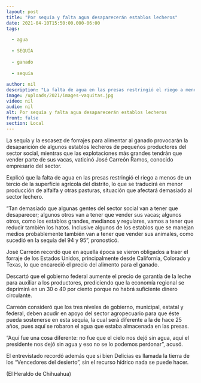 ```yaml
---
layout: post
title: "Por sequía y falta agua desaparecerán establos lecheros"
date: 2021-04-10T15:50:00.000-06:00
tags:
  
  - agua
  
  - SEQUÍA
  
  - ganado
  
  - sequía
  
author: nil
description: "La falta de agua en las presas restringió el riego a menos de un tercio de la superficie agrícola del distrito, lo que se traducirá en menor producción de alfalfa y otras pasturas"
image: /uploads/2021/images-vaquitas.jpg
video: nil
audio: nil
alt: Por sequía y falta agua desaparecerán establos lecheros
front: false
section: Local
---
```


La sequía y la escasez de forrajes para alimentar al ganado provocarán la desaparición de algunos establos lecheros de pequeños productores del sector social, mientras que las explotaciones más grandes tendrán que vender parte de sus vacas, vaticinó José Carreón Ramos, conocido empresario del sector.

Explicó que la falta de agua en las presas restringió el riego a menos de un tercio de la superficie agrícola del distrito, lo que se traducirá en menor producción de alfalfa y otras pasturas, situación que afectará demasiado al sector lechero.

“Tan demasiado que algunas gentes del sector social van a tener que desaparecer; algunos otros van a tener que vender sus vacas; algunos otros, como los establos grandes, medianos y regulares, vamos a tener que reducir también los hatos. Inclusive algunos de los establos que se manejan medios probablemente también van a tener que vender sus animales, como sucedió en la sequía del 94 y 95”, pronosticó.

José Carreón recordó que en aquella época se vieron obligados a traer el forraje de los Estados Unidos, principalmente desde California, Colorado y Texas, lo que encareció el precio del alimento para el ganado.

Descartó que el gobierno federal aumente el precio de garantía de la leche para auxiliar a los productores, prediciendo que la economía regional se deprimirá en un 30 o 40 por ciento porque no habrá suficiente dinero circulante.

Carreón consideró que los tres niveles de gobierno, municipal, estatal y federal, deben acudir en apoyo del sector agropecuario para que éste pueda sostenerse en esta sequía, la cual será diferente a la de hace 25 años, pues aquí se robaron el agua que estaba almacenada en las presas.

“Aquí fue una cosa diferente: no fue que el cielo nos dejó sin agua, aquí el presidente nos dejó sin agua y eso no se lo podemos perdonar”, acusó.

El entrevistado recordó además que si bien Delicias es llamada la tierra de los “Vencedores del desierto”, sin el recurso hídrico nada se puede hacer.

(El Heraldo de Chihuahua)